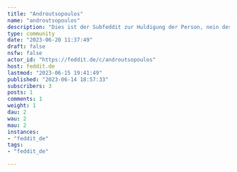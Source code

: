 ```yaml
---
title: "Androutsopoulos" 
name: "androutsopoulos"
description: "Dies ist der Subfeddit zur Huldigung der Person, nein des Phänomens Androutsopoulos in jeglicher Form und zum Austausch über die deutsche Jugendsprache, entstanden durch die 2023er Redditmigration."
type: community
date: "2023-06-20 11:37:49"
draft: false
nsfw: false
actor_id: "https://feddit.de/c/androutsopoulos"
host: feddit.de
lastmod: "2023-06-15 19:41:49"
published: "2023-06-14 18:57:33"
subscribers: 3
posts: 1
comments: 1
weight: 1
dau: 2
wau: 2
mau: 2
instances:
- "feddit_de"
tags: 
- "feddit_de"

---
```

